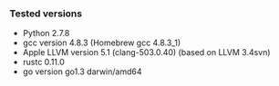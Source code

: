 ### Tested versions

* Python 2.7.8
* gcc version 4.8.3 (Homebrew gcc 4.8.3_1)
* Apple LLVM version 5.1 (clang-503.0.40) (based on LLVM 3.4svn)
* rustc 0.11.0
* go version go1.3 darwin/amd64
